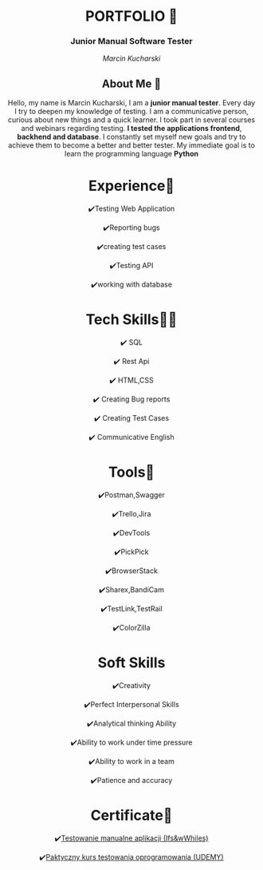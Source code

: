 <html>
<header>
 <h1>PORTFOLIO 📖</h1>
  <h3>Junior Manual Software Tester</h3>
 
<i> Marcin Kucharski </I> 
  <body>
    <h2>About Me 🌝</h2>
    <p>Hello, my name is Marcin Kucharski, I am a <b>junior manual tester</b>. Every day I try to deepen my knowledge of testing. I am a communicative person, curious about new things and a quick learner. I took part in several courses and webinars regarding testing. <b>I tested the applications frontend</b>,<b> backhend and database</b>. I constantly set myself new goals and try to achieve them to become a better and better tester. My immediate goal is to learn the programming language <b>Python</b></p>

   <h1>Experience🧪</h1>
   
   ✔️Testing Web Application
   
   ✔️Reporting bugs
   
   ✔️creating test cases
   
   ✔️Testing API
   
   ✔️working with database

   <h1>Tech Skills👨‍💻</h1>

✔️ SQL

✔️ Rest Api

✔️ HTML,CSS

✔️ Creating Bug reports

✔️ Creating Test Cases

✔️ Communicative English

   <h1>Tools📑</h1>

   ✔️Postman,Swagger
   
   ✔️Trello,Jira
   
   ✔️DevTools
   
   ✔️PickPick
   
   ✔️BrowserStack
   
   ✔️Sharex,BandiCam
   
   ✔️TestLink,TestRail
   
   ✔️ColorZilla

   <h1>Soft Skills</h1>

   ✔️Creativity
   
   ✔️Perfect Interpersonal Skills
   
   ✔️Analytical thinking Ability
   
   ✔️Ability to work under time pressure
   
   ✔️Ability to work in a team
   
   ✔️Patience and accuracy

   <h1>Certificate🥇</h1>

   ✔️[Testowanie manualne aplikacji (Ifs&wWhiles)](https://drive.google.com/file/d/1X5BCuQFFJ3sa16P5GtDIQe73cP9jjSAA/view?usp=drive_link)
   
   ✔️[Paktyczny kurs testowania oprogramowania (UDEMY)](https://drive.google.com/file/d/18-KkGmjVAnriteQYP0zch1mt-Qq1sf_n/view?usp=drive_link)
 

  </body> 
</html>
